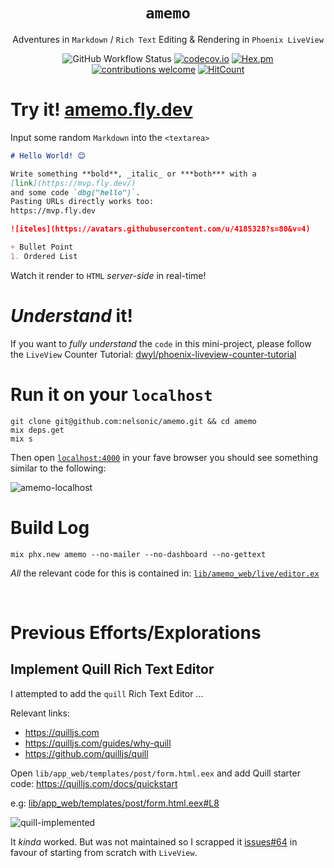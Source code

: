 <div align="center">

# `amemo`

Adventures in `Markdown` / `Rich Text` Editing 
& Rendering in `Phoenix LiveView`

![GitHub Workflow Status](https://img.shields.io/github/actions/workflow/status/nelsonic/amemo/ci.yml?label=build&style=flat-square&branch=main)
[![codecov.io](https://img.shields.io/codecov/c/github/nelsonic/amemo/main.svg?style=flat-square)](http://codecov.io/github/nelsonic/amemo?branch=main)
[![Hex.pm](https://img.shields.io/hexpm/v/phoenix?color=brightgreen&style=flat-square)](https://hex.pm/packages/elixir_auth_google)
[![contributions welcome](https://img.shields.io/badge/feedback-welcome-brightgreen.svg?style=flat-square)](https://github.com/nelsonic/amemo/issues)
[![HitCount](https://hits.dwyl.com/nelsonic/amemo.svg)](https://hits.dwyl.com/nelsonic/amemo)

</div>

# Try it! [amemo.fly.dev](https://amemo.fly.dev/)

Input some random `Markdown` into the `<textarea>`

```md
# Hello World! 😊

Write something **bold**, _italic_ or ***both*** with a 
[link](https://mvp.fly.dev/)
and some code `dbg("hello")`.  
Pasting URLs directly works too: 
https://mvp.fly.dev

![iteles](https://avatars.githubusercontent.com/u/4185328?s=80&v=4)

+ Bullet Point
1. Ordered List
```

Watch it render to `HTML` _server-side_ in real-time!


# _Understand_ it!

If you want to _fully understand_ the `code`
in this mini-project,
please follow the `LiveView` Counter Tutorial:
[dwyl/phoenix-liveview-counter-tutorial](https://github.com/dwyl/phoenix-liveview-counter-tutorial)


# Run it on your `localhost`

```
git clone git@github.com:nelsonic/amemo.git && cd amemo
mix deps.get
mix s
```

Then open 
[`localhost:4000`](http://localhost:4000/)
in your fave browser
you should see something similar to the following:

![amemo-localhost](https://github.com/nelsonic/amemo/assets/194400/17400372-0722-4fa7-ab38-1dfd806cd530)


# Build Log

```
mix phx.new amemo --no-mailer --no-dashboard --no-gettext
```

_All_ the relevant code for this is contained in:
[`lib/amemo_web/live/editor.ex`](https://github.com/nelsonic/amemo/blob/dc19297783b4be3b6551caa6bd77fa23f7356db8/lib/amemo_web/live/editor.ex)

<!--
mix phx.gen.html Blog Post posts  title:string text:text person_id:integer status:integer
-->




<br />

# Previous Efforts/Explorations
## Implement Quill Rich Text Editor

I attempted to add the `quill` Rich Text Editor ...

Relevant links:
+ https://quilljs.com
+ https://quilljs.com/guides/why-quill
+ https://github.com/quilljs/quill

Open `lib/app_web/templates/post/form.html.eex`
and add Quill starter code:
https://quilljs.com/docs/quickstart

e.g: [lib/app_web/templates/post/form.html.eex#L8](https://github.com/nelsonic/amemo/blob/f2beaec249734530e5455f3d772f684db46d0830/lib/app_web/templates/post/form.html.eex#l8)

![quill-implemented](https://user-images.githubusercontent.com/194400/84235579-face0c00-aaed-11ea-918a-228012796e29.png)

It _kinda_ worked. But was not maintained so I scrapped it
[issues#64](https://github.com/nelsonic/amemo/issues/64)
in favour of starting from scratch with `LiveView`.